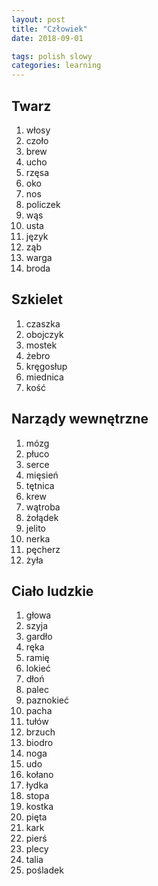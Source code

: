```yaml
---
layout: post
title: "Człowiek"
date: 2018-09-01

tags: polish slowy
categories: learning
---
```

## Twarz
1. włosy
2. czoło
3. brew
4. ucho
5. rzęsa
6. oko
7. nos
8. policzek
9. wąs
10. usta
11. język
12. ząb
13. warga
14. broda

## Szkielet
1. czaszka
2. obojczyk
3. mostek
4. żebro
5. kręgosłup
6. miednica
7. kość

## Narządy wewnętrzne
1. mózg
2. płuco
3. serce
4. mięsień
5. tętnica
6. krew
7. wątroba
8. żołądek
9. jelito
10. nerka
11. pęcherz
12. żyła

## Ciało ludzkie
1. głowa
2. szyja
3. gardło
4. ręka
5. ramię
6. lokieć
7. dłoń
8. palec
9. paznokieć
10. pacha
11. tułów
12. brzuch
13. biodro
14. noga
15. udo
16. kołano
17. łydka
18. stopa
19. kostka
20. pięta
21. kark
22. pierś
23. plecy
24. talia
25. pośladek